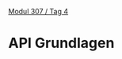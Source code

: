  [Modul 307 / Tag 4](/ilv.307/04-modul-307)

# API Grundlagen


<!--stackedit_data:
eyJoaXN0b3J5IjpbLTYwNDQzOTg1MV19
-->